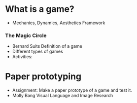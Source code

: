 # What is a game?

- Mechanics, Dynamics, Aesthetics Framework
### The Magic Circle
- Bernard Suits Definition of a game
- Different types of games
- Activities:
 # Paper prototyping

- Assignment: Make a paper prototype of a game and test it.
- Molly Bang Visual Language and Image Research